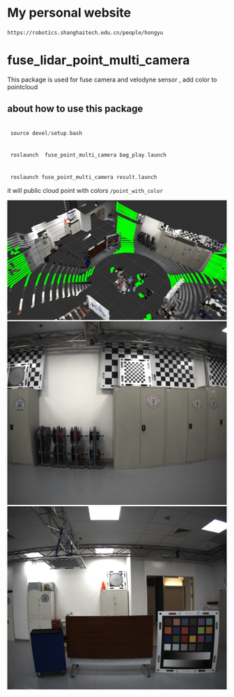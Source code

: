 # My personal website 
```https://robotics.shanghaitech.edu.cn/people/hongyu```

# fuse_lidar_point_multi_camera
This package is used for fuse camera and velodyne sensor , add color to pointcloud
## about how to use this package

```asm

 source devel/setup.bash


 roslaunch  fuse_point_multi_camera bag_play.launch


 roslaunch fuse_point_multi_camera result.launch


``` 

it will public cloud point with colors ```/point_with_color```

![](./result/graph.png)
![](./result/img_16362016.jpg)
![](./result/img_17023550.jpg)
